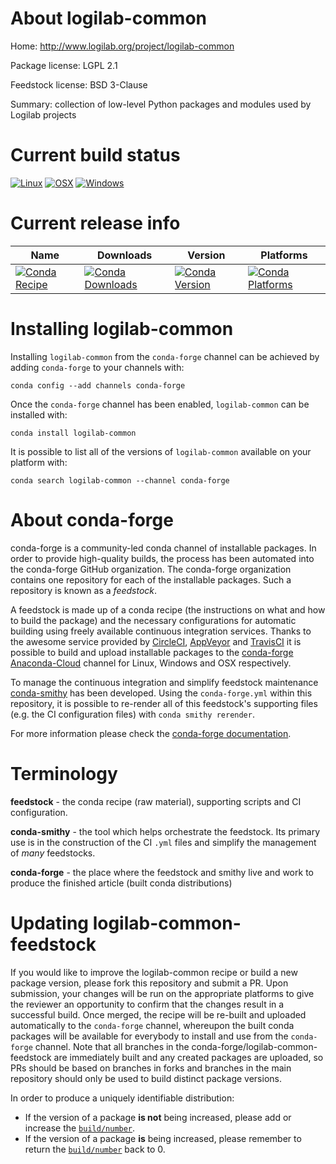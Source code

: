 About logilab-common
====================

Home: http://www.logilab.org/project/logilab-common

Package license: LGPL 2.1

Feedstock license: BSD 3-Clause

Summary: collection of low-level Python packages and modules used by Logilab projects



Current build status
====================

[![Linux](https://img.shields.io/circleci/project/github/conda-forge/logilab-common-feedstock/master.svg?label=Linux)](https://circleci.com/gh/conda-forge/logilab-common-feedstock)
[![OSX](https://img.shields.io/travis/conda-forge/logilab-common-feedstock/master.svg?label=macOS)](https://travis-ci.org/conda-forge/logilab-common-feedstock)
[![Windows](https://img.shields.io/appveyor/ci/conda-forge/logilab-common-feedstock/master.svg?label=Windows)](https://ci.appveyor.com/project/conda-forge/logilab-common-feedstock/branch/master)

Current release info
====================

| Name | Downloads | Version | Platforms |
| --- | --- | --- | --- |
| [![Conda Recipe](https://img.shields.io/badge/recipe-logilab--common-green.svg)](https://anaconda.org/conda-forge/logilab-common) | [![Conda Downloads](https://img.shields.io/conda/dn/conda-forge/logilab-common.svg)](https://anaconda.org/conda-forge/logilab-common) | [![Conda Version](https://img.shields.io/conda/vn/conda-forge/logilab-common.svg)](https://anaconda.org/conda-forge/logilab-common) | [![Conda Platforms](https://img.shields.io/conda/pn/conda-forge/logilab-common.svg)](https://anaconda.org/conda-forge/logilab-common) |

Installing logilab-common
=========================

Installing `logilab-common` from the `conda-forge` channel can be achieved by adding `conda-forge` to your channels with:

```
conda config --add channels conda-forge
```

Once the `conda-forge` channel has been enabled, `logilab-common` can be installed with:

```
conda install logilab-common
```

It is possible to list all of the versions of `logilab-common` available on your platform with:

```
conda search logilab-common --channel conda-forge
```


About conda-forge
=================

conda-forge is a community-led conda channel of installable packages.
In order to provide high-quality builds, the process has been automated into the
conda-forge GitHub organization. The conda-forge organization contains one repository
for each of the installable packages. Such a repository is known as a *feedstock*.

A feedstock is made up of a conda recipe (the instructions on what and how to build
the package) and the necessary configurations for automatic building using freely
available continuous integration services. Thanks to the awesome service provided by
[CircleCI](https://circleci.com/), [AppVeyor](https://www.appveyor.com/)
and [TravisCI](https://travis-ci.org/) it is possible to build and upload installable
packages to the [conda-forge](https://anaconda.org/conda-forge)
[Anaconda-Cloud](https://anaconda.org/) channel for Linux, Windows and OSX respectively.

To manage the continuous integration and simplify feedstock maintenance
[conda-smithy](https://github.com/conda-forge/conda-smithy) has been developed.
Using the ``conda-forge.yml`` within this repository, it is possible to re-render all of
this feedstock's supporting files (e.g. the CI configuration files) with ``conda smithy rerender``.

For more information please check the [conda-forge documentation](https://conda-forge.org/docs/).

Terminology
===========

**feedstock** - the conda recipe (raw material), supporting scripts and CI configuration.

**conda-smithy** - the tool which helps orchestrate the feedstock.
                   Its primary use is in the construction of the CI ``.yml`` files
                   and simplify the management of *many* feedstocks.

**conda-forge** - the place where the feedstock and smithy live and work to
                  produce the finished article (built conda distributions)


Updating logilab-common-feedstock
=================================

If you would like to improve the logilab-common recipe or build a new
package version, please fork this repository and submit a PR. Upon submission,
your changes will be run on the appropriate platforms to give the reviewer an
opportunity to confirm that the changes result in a successful build. Once
merged, the recipe will be re-built and uploaded automatically to the
`conda-forge` channel, whereupon the built conda packages will be available for
everybody to install and use from the `conda-forge` channel.
Note that all branches in the conda-forge/logilab-common-feedstock are
immediately built and any created packages are uploaded, so PRs should be based
on branches in forks and branches in the main repository should only be used to
build distinct package versions.

In order to produce a uniquely identifiable distribution:
 * If the version of a package **is not** being increased, please add or increase
   the [``build/number``](https://conda.io/docs/user-guide/tasks/build-packages/define-metadata.html#build-number-and-string).
 * If the version of a package **is** being increased, please remember to return
   the [``build/number``](https://conda.io/docs/user-guide/tasks/build-packages/define-metadata.html#build-number-and-string)
   back to 0.
